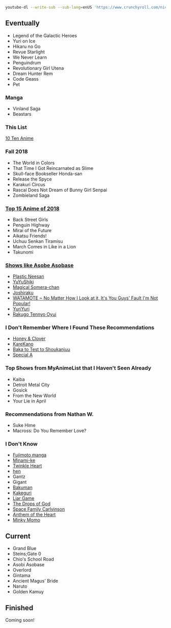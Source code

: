 
```bash
youtube-dl --write-sub --sub-lang=enUS 'https://www.crunchyroll.com/nichijou-my-ordinary-life'
```

## Eventually

- Legend of the Galactic Heroes
- Yuri on Ice
- Hikaru no Go
- Revue Starlight
- We Never Learn
- Penguindrum
- Revolutionary Girl Utena
- Dream Hunter Rem
- Code Geass
- Pet

### Manga

- Vinland Saga
- Beastars


### This List

[10 Ten Anime](https://www.reddit.com/r/Animesuggest/comments/a6fn6a/give_me_your_1010_anime/)

### Fall 2018

- The World in Colors
- That Time I Got Reincarnated as Slime
- Skull-face Bookseller Honda-san
- Release the Spyce
- Karakuri Circus
- Rascal Does Not Dream of Bunny Girl Senpai
- Zombieland Saga

### [Top 15 Anime of 2018](https://www.youtube.com/watch?v=vhSD5-CU42Q)
- Back Street Girls
- Penguin Highway
- Mirai of the Future
- Aikatsu Friends!
- Uchuu Senkan Tiramisu
- March Comes in Like in a Lion
- Takunomi

### [Shows like Asobe Asobase](https://www.reddit.com/r/AsobiAsobase/comments/9m31h8/similar_shows/)

- [Plastic Neesan](https://myanimelist.net/anime/10711/Plastic_Neesan)
- [YuYuShiki](https://www.crunchyroll.com/yuyushiki)
- [Magical Somera-chan](https://www.crunchyroll.com/magical-somera-chan)
- [Joshiraku](https://myanimelist.net/anime/12679/Joshiraku)
- [WATAMOTE ~ No Matter How I Look at it, It's You Guys' Fault I'm Not Popular!](https://www.crunchyroll.com/watamote-no-matter-how-i-look-at-it-its-you-guys-fault-im-not-popular)
- [YuriYuri](https://www.crunchyroll.com/yuruyuri)
- [Rakugo Tennyo Oyui](https://myanimelist.net/anime/2244/Rakugo_Tennyo_Oyui)

### I Don't Remember Where I Found These Recommendations

- [Honey & Clover](https://anilist.co/anime/16/Hachimitsu-to-Clover/)
- [KareKano](https://anilist.co/anime/145/Kareshi-Kanojo-no-Jijou/)
- [Baka to Test to Shoukanjuu](https://anilist.co/anime/6347/Baka-to-Test-to-Shoukanjuu/)
- [Special A](https://anilist.co/anime/3470/Special-A/)

### Top Shows from MyAnimeList that I Haven't Seen Already

- Kaiba
- Detroit Metal City
- Gosick
- From the New World
- Your Lie in April

### Recommendations from Nathan W.
- Suke Hime
- Macross: Do You Remember Love?

### I Don't Know
- [Fujimoto manga](https://www.google.com/search?hl=en&q=fujimoto%20manga)
- [Minami-ke](https://www.google.com/search?hl=en&q=Minami-ke&stick=H4sIAAAAAAAAAOOQUeLSz9U3ME6qSq-0MOJPzs9NTalUyMxTSMzLzE2Nks3NzEvMzVTITlUozslMTlXIT1PIyUxLhUifYkTSDOUkZxgUJxefYuQEcQzTs0oM4RImRpXGMImC3KQKqERlgbFRbg6UU2FYbpGbAuWYm5XkFKf8YuR3RnXWIlZOX7C7dLNTAfkDyIbCAAAA&sa=X&ved=2ahUKEwj0oKWti7vjAhWQUs0KHWIrBsYQxA0wCnoECAsQBQ&biw=1392&bih=822)
- [Twinkle Heart](https://www.google.com/search?hl=en&q=twinkle%20heart)
- [hen](https://mangarock.com/manga/mrs-serie-102288)
- Gantz
- Gigant
- [Bakuman](https://www.google.com/search?hl=en&q=bakuman)
- [Kakeguri](https://www.google.com/search?hl=en&q=kakeguri)
- [Liar Game](https://www.google.com/search?hl=en&q=liar%20game)
- [The Drops of God](https://www.google.com/search?safe=off&hl=en&sxsrf=ACYBGNSssCyjrhsawE97zbN19Dyszwbs0Q%3A1570419325347&ei=fbKaXdrrFIz--gTOi6HYDA&q=drops+of+god&oq=drops+of+god&gs_l=psy-ab.3..0j0i20i263j0j0i20i263j0l6.1456.1456..1668...0.2..0.113.113.0j1......0....1..gws-wiz.......0i71.NkOZpcsp8lY&ved=0ahUKEwianqTwm4nlAhUMv54KHc5FCMsQ4dUDCAo&uact=5)
- [Space Family Carlvinson](https://www.google.com/search?hl=en&q=Space%20Family%20Carlvinson)
- [Anthem of the Heart](https://www.google.com/search?hl=en&q=anthem%20of%20the%20heart)
- [Minky Momo](https://www.google.com/search?hl=en&q=Minky%20Momo)


## Current

- Grand Blue
- Steins;Gate 0
- Chio's School Road
- Asobi Asobase
- Overlord
- Gintama
- Ancient Magus' Bride
- Naruto
- Golden Kamuy

## Finished

Coming soon!
